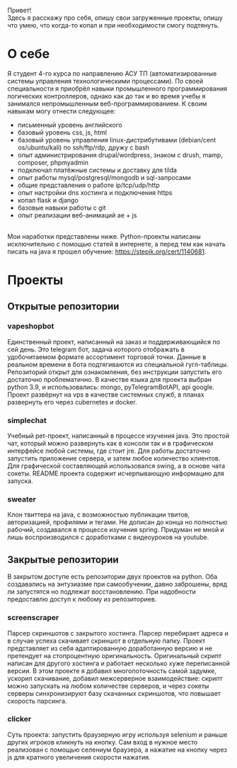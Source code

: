 Привет!<br>
Здесь я расскажу про себя, опишу свои загруженные проекты, опишу что умею,
что когда-то копал и при необходимости смогу подтянуть. <br>
# О себе
Я студент 4-го курса по направлению АСУ ТП (автоматизированные системы управления технологическими процессами). 
По своей специальности я приобрёл навыки промышленного программирования логических контроллеров, однако как до так и во время учебы я занимался непромышленным веб-программированием. К своим навыкам могу отнести следующее: <br>
- письменный уровень английского
- базовый уровень css, js, html
- базовый уровень управления linux-дистрибутивами (debian/cent os/ubuntu/kali) по ssh/ftp/rdp, дружу с bash
- опыт администрирования drupal/wordpress, знаком с drush, mamp, composer, phpmyadmin
- подключал платёжные системы и доставку для tilda
- опыт работы mysql/postgresql/mongodb и sql-запросами
- общие представления о работе ip/tcp/udp/http
- опыт настройки dns хостинга и подключения https 
- копал flask и django
- базовые навыки работы с git
- опыт реализации веб-анимаций ae + js

<br>Мои наработки представлены ниже. Python-проекты написаны исключительно с помощью статей в интернете, а перед тем как начать писать на java я прошел обучение:  https://stepik.org/cert/1140681.
# Проекты
## Открытые репозитории
### vapeshopbot
Единственный проект, написанный на заказ и 
поддерживающийся по сей день. Это telegram бот, задача которого отображать 
в удобочитаемом формате ассортимент торговой точки. Данные в реальном времени в 
бота подтягиваются из специальной гугл-таблицы.
Репозиторий открыт для ознакомления, без инструкции запустить его достаточно проблематично.
В качестве языка для проекта выбран python 3.9, и использовались: mongo, pyTelegramBotAPI, api google. <br>
Проект развёрнут на vps в качестве системных служб, в планах развернуть его через cubernetes и docker.
### simplechat
Учебный pet-проект, написанный в процессе изучения java. Это простой чат, который можно развернуть 
как в консоли так и в графическом интерфейсе любой системы, где стоит jre.
Для работы достаточно запустить приложение сервера, и затем любое количество клиентов. Для графической 
составляющей использовался swing, а в основе чата сокеты. README проекта содержит исчерпывающую информацию для запуска.
### sweater
Клон твиттера на java, с возможностью публикации твитов, авторизацией, профилями и тегами. Не дописан до конца но полностью рабочий, создавался в процессе изучения spring. 
Придуман не мной и лишь воспроизводился с доработками с видеоуроков на youtube.
## Закрытые репозитории
В закрытом доступе есть репозитории двух проектов на python. 
Оба создавались на энтузиазме при самообучении, давно заброшены, вряд ли запустятся но подлежат восстановлению. При надобности предоставлю доступ к любому из репозиториев.
### screenscraper
Парсер скриншотов с закрытого хостинга. Парсер перебирает адреса и в случае успеха скачивает скриншот в отдельную папку.
Проект представляет из себя адаптированную доработанную версию и не претендует на стопроцентную оригинальность. 
Оригинальный скрипт написан для другого хостинга и работает несколько хуже переписанной версии.
В этом проекте я добавил многопоточность самой задумке, ускорил скачивание, добавил межсерверное взаимодействие:
скрипт можно запускать на любом количестве серверов, и через сокеты серверы синхронизируют базу скачанных скриншотов, что повышает скорость парсинга.
### clicker
Суть проекта: запустить браузерную игру используя selenium и раньше других игроков кликнуть на кнопку.
Сам вход в нужное место реализован с помощью селениум браузера, а нажатие на кнопку через js для кратного увеличения скорости нажатия.